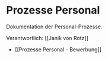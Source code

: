 # Prozesse Personal

Dokumentation der Personal-Prozesse.

Verantwortlich: [[Janik von Rotz]]

* [[Prozesse Personal - Bewerbung]]